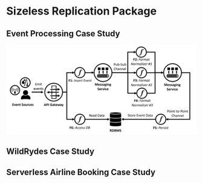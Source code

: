 # Sizeless Replication Package

## Event Processing Case Study
<img src="https://github.com/Sizeless/ReplicationPackage/blob/main/images/EventProcessing.png?raw=true" width="800">

## WildRydes Case Study

## Serverless Airline Booking Case Study
